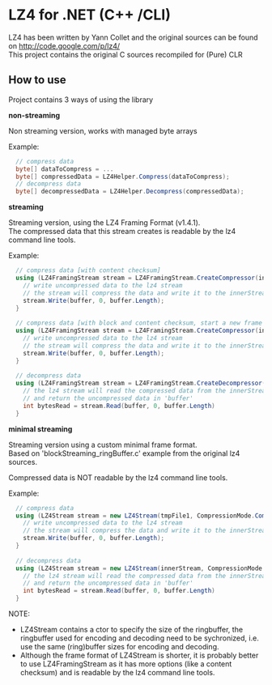 LZ4 for .NET (C++ /CLI)
=======================

LZ4 has been written by Yann Collet and the original sources can be found on http://code.google.com/p/lz4/  
This project contains the original C sources recompiled for (Pure) CLR  

How to use
----------------------------

Project contains 3 ways of using the library


**non-streaming**

Non streaming version, works with managed byte arrays  

Example:  

```csharp
  // compress data
  byte[] dataToCompress = ...
  byte[] compressedData = LZ4Helper.Compress(dataToCompress);
  // decompress data
  byte[] decompressedData = LZ4Helper.Decompress(compressedData);
```


**streaming**

Streaming version, using the LZ4 Framing Format (v1.4.1).  
The compressed data that this stream creates is readable by the lz4 command line tools.  

Example:  

```csharp
  // compress data [with content checksum]
  using (LZ4FramingStream stream = LZ4FramingStream.CreateCompressor(innerStream, LZ4FrameBlockMode.Linked, LZ4FrameBlockSize.Max64KB, LZ4FrameChecksumMode.Content, -1, false)) {
    // write uncompressed data to the lz4 stream
	// the stream will compress the data and write it to the innerStream
	stream.Write(buffer, 0, buffer.Length);	
  }
  
  // compress data [with block and content checksum, start a new frame after 100 data blocks]
  using (LZ4FramingStream stream = LZ4FramingStream.CreateCompressor(innerStream, LZ4FrameBlockMode.Linked, LZ4FrameBlockSize.Max64KB, LZ4FrameChecksumMode.Block | LZ4FrameChecksumMode.Content, 100, false)) {
    // write uncompressed data to the lz4 stream
	// the stream will compress the data and write it to the innerStream
	stream.Write(buffer, 0, buffer.Length);	
  }
  
  // decompress data
  using (LZ4FramingStream stream = LZ4FramingStream.CreateDecompressor(innerStream, false)) {
    // the lz4 stream will read the compressed data from the innerStream
    // and return the uncompressed data in 'buffer'
	int bytesRead = stream.Read(buffer, 0, buffer.Length)
  }
```


**minimal streaming**

Streaming version using a custom minimal frame format.  
Based on 'blockStreaming_ringBuffer.c' example from the original lz4 sources.  

Compressed data is NOT readable by the lz4 command line tools.  

Example:  

```csharp
  // compress data
  using (LZ4Stream stream = new LZ4Stream(tmpFile1, CompressionMode.Compress) {
	// write uncompressed data to the lz4 stream
	// the stream will compress the data and write it to the innerStream
	stream.Write(buffer, 0, buffer.Length);	
  }
  
  // decompress data
  using (LZ4Stream stream = new LZ4Stream(innerStream, CompressionMode.Decompress)) {
    // the lz4 stream will read the compressed data from the innerStream
    // and return the uncompressed data in 'buffer'
	int bytesRead = stream.Read(buffer, 0, buffer.Length)
  }
```

NOTE:
 - LZ4Stream contains a ctor to specify the size of the ringbuffer, the ringbuffer used for encoding and decoding need to be sychronized, i.e. use the same (ring)buffer sizes for encoding and decoding.  
 - Although the frame format of LZ4Stream is shorter, it is probably better to use LZ4FramingStream as it has more options (like a content checksum) and is readable by the lz4 command line tools.  
